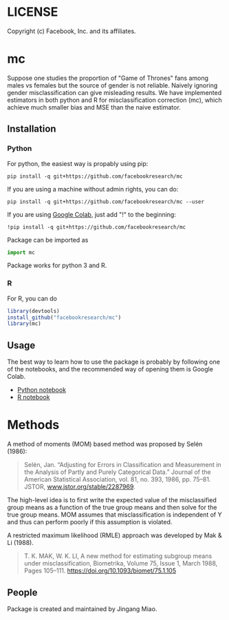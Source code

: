 # LICENSE
Copyright (c) Facebook, Inc. and its affiliates.

# mc

Suppose one studies the proportion of "Game of Thrones" fans among males vs females
but the source of gender is not reliable. Naively ignoring gender misclassification
can give misleading results. We have implemented estimators in both python and R for
misclassification correction (mc), which achieve much smaller bias and MSE than the
naive estimator.
## Installation

### Python
For python, the easiest way is propably using pip:

```
pip install -q git+https://github.com/facebookresearch/mc
```

If you are using a machine without admin rights, you can do:

```
pip install -q git+https://github.com/facebookresearch/mc --user
```

If you are using [Google Colab](https://colab.research.google.com/), just add
"!" to the beginning:

```
!pip install -q git+https://github.com/facebookresearch/mc
```

Package can be imported as

```python
import mc
```

Package works for python 3 and R.

### R
For R, you can do

```R
library(devtools)
install_github("facebookresearch/mc")
library(mc)
```
## Usage

The best way to learn how to use the package is probably by following one of the
notebooks, and the recommended way of opening them is Google Colab.

* [Python notebook](./notebooks/simulations_py.ipynb)
* [R notebook](./notebooks/simulations_R.ipynb)
 
# Methods

A method of moments (MOM) based method was proposed by Selén (1986):
> Selén, Jan. “Adjusting for Errors in Classification and Measurement in the
Analysis of Partly and Purely Categorical Data.” Journal of the American
Statistical Association, vol. 81, no. 393, 1986, pp. 75–81.
JSTOR, www.jstor.org/stable/2287969.

The high-level idea is to first write the expected value of the misclassified group
means as a function of the true group means and then solve for the true group means.
MOM assumes that misclassification is independent of Y and thus can perform poorly
if this assumption is violated.

A restricted maximum likelihood (RMLE) approach was developed by Mak & Li (1988).
>T. K. MAK, W. K. LI, A new method for estimating subgroup means under
misclassification, Biometrika, Volume 75, Issue 1, March 1988, Pages 105–111.
https://doi.org/10.1093/biomet/75.1.105


## People
Package is created and maintained by Jingang Miao.
